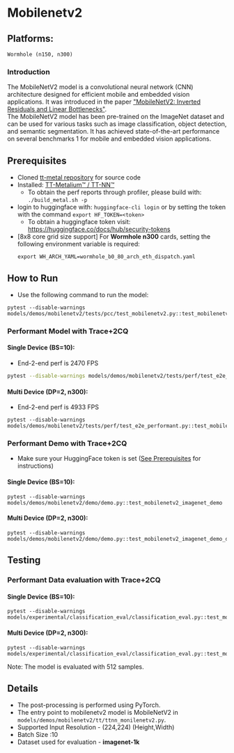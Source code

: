 # Mobilenetv2

## Platforms:
    Wormhole (n150, n300)

### Introduction
The MobileNetV2 model is a convolutional neural network (CNN) architecture designed for efficient mobile and embedded vision applications. It was introduced in the paper ["MobileNetV2: Inverted Residuals and Linear Bottlenecks"](https://arxiv.org/abs/1801.04381). </br>
The MobileNetV2 model has been pre-trained on the ImageNet dataset and can be used for various tasks such as image classification, object detection, and semantic segmentation. It has achieved state-of-the-art performance on several benchmarks 1 for mobile and embedded vision applications.

## Prerequisites
- Cloned [tt-metal repository](https://github.com/tenstorrent/tt-metal) for source code
- Installed: [TT-Metalium™ / TT-NN™](https://github.com/tenstorrent/tt-metal/blob/main/INSTALLING.md)
  - To obtain the perf reports through profiler, please build with: `./build_metal.sh -p`
- login to huggingface with: `huggingface-cli login` or by setting the token with the command `export HF_TOKEN=<token>`
   - To obtain a huggingface token visit: https://huggingface.co/docs/hub/security-tokens
- [8x8 core grid size support] For **Wormhole n300** cards, setting the following environment variable is required:
    ```
    export WH_ARCH_YAML=wormhole_b0_80_arch_eth_dispatch.yaml
    ```

## How to Run
- Use the following command to run the model:
```
pytest --disable-warnings models/demos/mobilenetv2/tests/pcc/test_mobilenetv2.py::test_mobilenetv2
```

### Performant Model with Trace+2CQ
#### Single Device (BS=10):
- End-2-end perf is 2470 FPS
```bash
pytest --disable-warnings models/demos/mobilenetv2/tests/perf/test_e2e_performant.py::test_mobilenetv2_e2e
```

#### Multi Device (DP=2, n300):
- End-2-end perf is 4933 FPS
```
pytest --disable-warnings models/demos/mobilenetv2/tests/perf/test_e2e_performant.py::test_mobilenetv2_e2e_dp
```

### Performant Demo with Trace+2CQ
- Make sure your HuggingFace token is set ([See Prerequisites](#prerequisites) for instructions)
#### Single Device (BS=10):
```
pytest --disable-warnings models/demos/mobilenetv2/demo/demo.py::test_mobilenetv2_imagenet_demo
```

#### Multi Device (DP=2, n300):
```
pytest --disable-warnings models/demos/mobilenetv2/demo/demo.py::test_mobilenetv2_imagenet_demo_dp
```

## Testing
### Performant Data evaluation with Trace+2CQ
#### Single Device (BS=10):
```
pytest --disable-warnings models/experimental/classification_eval/classification_eval.py::test_mobilenetv2_image_classification_eval
```

#### Multi Device (DP=2, n300):
```
pytest --disable-warnings models/experimental/classification_eval/classification_eval.py::test_mobilenetv2_image_classification_eval_dp
```
Note: The model is evaluated with 512 samples.

## Details
- The post-processing is performed using PyTorch.
- The entry point to mobilenetv2 model is MobileNetV2 in `models/demos/mobilenetv2/tt/ttnn_monilenetv2.py`.
- Supported Input Resolution - (224,224) (Height,Width)
- Batch Size :10
- Dataset used for evaluation - **imagenet-1k**
